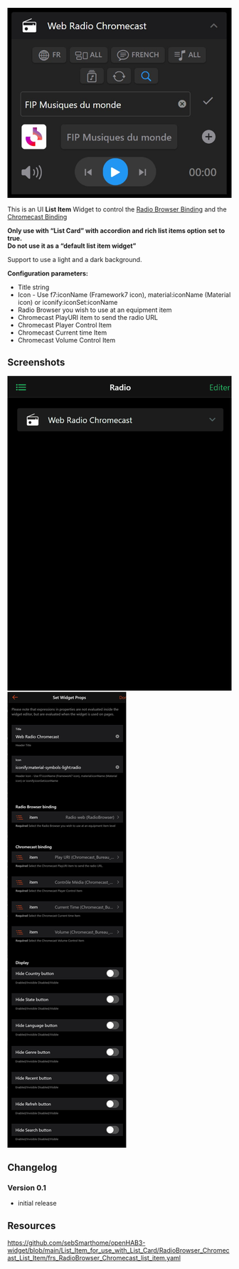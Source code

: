 ![Screen1](https://github.com/sebSmarthome/openHAB3-widget/raw/main/List_Item_for_use_with_List_Card/RadioBrowser_Chromecast_List_Item/screenshots/RadioBrower.jpg)

This is an UI **List Item** Widget to control the [Radio Browser Binding](https://community.openhab.org/t/radio-browser-binding/153785) and the [Chromecast Binding](https://www.openhab.org/addons/bindings/chromecast/)

**Only use with “List Card” with accordion and rich list items option set to true.<br>Do not use it as a “default list item widget”**

Support to use a light and a dark background.

**Configuration parameters:**

* Title string
* Icon - Use f7:iconName (Framework7 icon), material:iconName (Material icon) or iconify:iconSet:iconName
* Radio Browser you wish to use at an equipment item
* Chromecast PlayURI item to send the radio URL
* Chromecast Player Control Item
* Chromecast Current time Item
* Chromecast Volume Control Item

## Screenshots

![Screen2](https://github.com/sebSmarthome/openHAB3-widget/raw/main/List_Item_for_use_with_List_Card/RadioBrowser_Chromecast_List_Item/screenshots/RadioBrower.gif)
![Screen3](https://github.com/sebSmarthome/openHAB3-widget/raw/main/List_Item_for_use_with_List_Card/RadioBrowser_Chromecast_List_Item/screenshots/RadioBrower2.jpg)

## Changelog

### Version 0.1

* initial release

## Resources

<https://github.com/sebSmarthome/openHAB3-widget/blob/main/List_Item_for_use_with_List_Card/RadioBrowser_Chromecast_List_Item/frs_RadioBrowser_Chromecast_list_item.yaml>